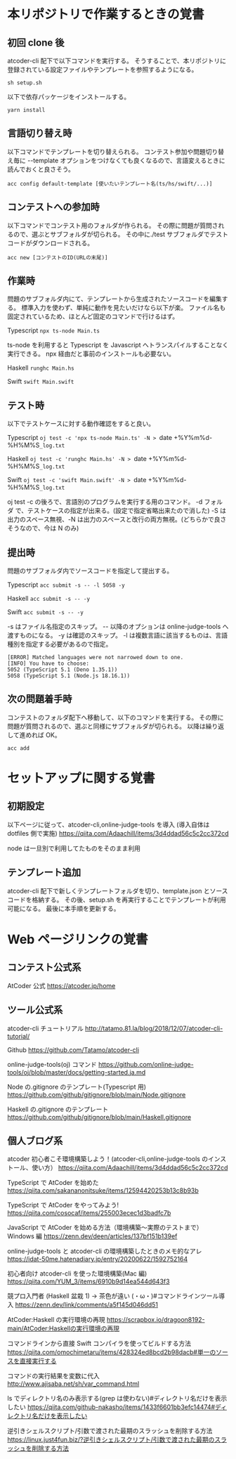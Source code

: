 # 本リポジトリで作業するときの覚書

## 初回 clone 後

atcoder-cli 配下で以下コマンドを実行する。
そうすることで、本リポジトリに登録されている設定ファイルやテンプレートを参照するようになる。

`sh setup.sh`

以下で依存パッケージをインストールする。

`yarn install`

## 言語切り替え時

以下コマンドでテンプレートを切り替えられる。
コンテスト参加や問題切り替え毎に --template オプションをつけなくても良くなるので、言語変えるときに読んでおくと良さそう。

`acc config default-template [使いたいテンプレート名(ts/hs/swift/...)]`

## コンテストへの参加時

以下コマンドでコンテスト用のフォルダが作られる。
その際に問題が質問されるので、選ぶとサブフォルダが切られる。
その中に./test サブフォルダでテストコードがダウンロードされる。

`acc new [コンテストのID(URLの末尾)]`

## 作業時

問題のサブフォルダ内にて、テンプレートから生成されたソースコードを編集する。
標準入力を使わず、単純に動作を見たいだけなら以下が楽。
ファイル名も固定されているため、ほとんど固定のコマンドで行けるはず。

Typescript
`npx ts-node Main.ts`

ts-node を利用すると Typescript を Javascript へトランスパイルすることなく実行できる。
npx 経由だと事前のインストールも必要ない。

Haskell
`runghc Main.hs`

Swift
`swift Main.swift`

## テスト時

以下でテストケースに対する動作確認をすると良い。

Typescript
`oj test -c 'npx ts-node Main.ts' -N > `date +%Y%m%d-%H%M%S`_log.txt`

Haskell
`oj test -c 'runghc Main.hs' -N > `date +%Y%m%d-%H%M%S`_log.txt`

Swift
`oj test -c 'swift Main.swift' -N > `date +%Y%m%d-%H%M%S`_log.txt`

oj test -c の後ろで、言語別のプログラムを実行する用のコマンド。
-d フォルダ で、テストケースの指定が出来る。(設定で指定省略出来たので消した)
-S は出力のスペース無視、-N は出力のスペースと改行の両方無視。(どちらかで良さそうなので、今は N のみ)

## 提出時

問題のサブフォルダ内でソースコードを指定して提出する。

Typescript
`acc submit -s -- -l 5058 -y`

Haskell
`acc submit -s -- -y`

Swift
`acc submit -s -- -y`

-s はファイル名指定のスキップ。
-- 以降のオプションは online-judge-tools へ渡すものになる。
-y は確認のスキップ。
-l は複数言語に該当するものは、言語種別を指定する必要があるので指定。

```
[ERROR] Matched languages were not narrowed down to one.
[INFO] You have to choose:
5052 (TypeScript 5.1 (Deno 1.35.1))
5058 (TypeScript 5.1 (Node.js 18.16.1))
```

## 次の問題着手時

コンテストのフォルダ配下へ移動して、以下のコマンドを実行する。
その際に問題が質問されるので、選ぶと同様にサブフォルダが切られる。
以降は繰り返して進めれば OK。

`acc add`

# セットアップに関する覚書

## 初期設定

以下ページに従って、atcoder-cli,online-judge-tools を導入
(導入自体は dotfiles 側で実施)
https://qiita.com/Adaachill/items/3d4ddad56c5c2cc372cd

node は一旦別で利用してたものをそのまま利用

## テンプレート追加

atcoder-cli 配下で新しくテンプレートフォルダを切り、template.json とソースコードを格納する。
その後、setup.sh を再実行することでテンプレートが利用可能になる。
最後に本手順を更新する。

# Web ページリンクの覚書

## コンテスト公式系

AtCoder 公式
https://atcoder.jp/home

## ツール公式系

atcoder-cli チュートリアル
http://tatamo.81.la/blog/2018/12/07/atcoder-cli-tutorial/

Github
https://github.com/Tatamo/atcoder-cli

online-judge-tools(oj) コマンド
https://github.com/online-judge-tools/oj/blob/master/docs/getting-started.ja.md

Node の.gitignore のテンプレート(Typescript 用)
https://github.com/github/gitignore/blob/main/Node.gitignore

Haskell の.gitignore のテンプレート
https://github.com/github/gitignore/blob/main/Haskell.gitignore

## 個人ブログ系

atcoder 初心者こそ環境構築しよう！(atcoder-cli,online-judge-tools のインストール、使い方）
https://qiita.com/Adaachill/items/3d4ddad56c5c2cc372cd

TypeScript で AtCoder を始めた
https://qiita.com/sakananonitsuke/items/12594420253b13c8b93b

TypeScript で AtCoder をやってみよう!
https://qiita.com/cosocaf/items/255003ecec1d3badfc7b

JavaScript で AtCoder を始める方法（環境構築～実際のテストまで）Windows 編
https://zenn.dev/deen/articles/137bf151b139ef

online-judge-tools と atcoder-cli の環境構築したときのメモ的なアレ
https://idat-50me.hatenadiary.jp/entry/20200622/1592752164

初心者向け atcoder-cli を使った環境構築(Mac 編)
https://qiita.com/YUM_3/items/6910b9d14ea544d643f3

競プロ入門者 (Haskell 盆栽 1) → 茶色が遠い (・ω・)#コマンドラインツール導入
https://zenn.dev/link/comments/a5f145d046dd51

AtCoder:Haskell の実行環境の再現
https://scrapbox.io/dragoon8192-main/AtCoder:Haskellの実行環境の再現

コマンドラインから直接 Swift コンパイラを使ってビルドする方法
https://qiita.com/omochimetaru/items/428324ed8bcd2b98dacb#単一のソースを直接実行する

コマンドの実行結果を変数に代入
http://www.ajisaba.net/sh/var_command.html

ls でディレクトリ名のみ表示する(grep は使わない)#ディレクトリ名だけを表示したい
https://qiita.com/github-nakasho/items/1433f6601bb3efc14474#ディレクトリ名だけを表示したい

逆引きシェルスクリプト/引数で渡された最期のスラッシュを削除する方法
https://linux.just4fun.biz/?逆引きシェルスクリプト/引数で渡された最期のスラッシュを削除する方法
